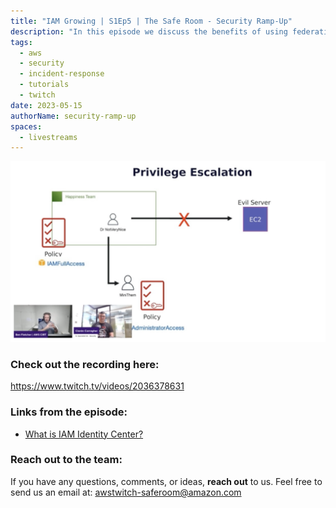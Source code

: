 ```yaml
---
title: "IAM Growing | S1Ep5 | The Safe Room - Security Ramp-Up"
description: "In this episode we discuss the benefits of using federation as a future way of authentication within the account. We consider the benefits it brings when working in a multi-cloud and multi-application environment."
tags:
  - aws
  - security
  - incident-response
  - tutorials
  - twitch
date: 2023-05-15
authorName: security-ramp-up
spaces:
  - livestreams
---
```


![Screenshot from the stream](images/episode-5.png)


### Check out the recording here:

https://www.twitch.tv/videos/2036378631

### Links from the episode:

- [What is IAM Identity Center?](https://docs.aws.amazon.com/singlesignon/latest/userguide/what-is.html)


### Reach out to the team:

If you have any questions, comments, or ideas, **reach out** to us. Feel free to send us an email at: [awstwitch-saferoom@amazon.com](mailto:awstwitch-saferoom@amazon.com)

